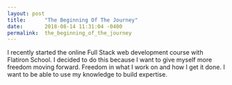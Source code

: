 ```yaml
---
layout: post
title:      "The Beginning Of The Journey"
date:       2018-08-14 11:31:04 -0400
permalink:  the_beginning_of_the_journey
---
```



I recently started the online Full Stack web development course with Flatiron School. I decided to do this because I want to give myself more freedom moving forward. Freedom in what I work on and how I get it done. I want to be able to use my knowledge to build expertise.
